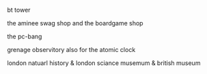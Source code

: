 bt tower

the aminee swag shop and the boardgame shop

the pc-bang

grenage observitory also for the atomic clock

london natuarl history & london sciance musemum & british museum

